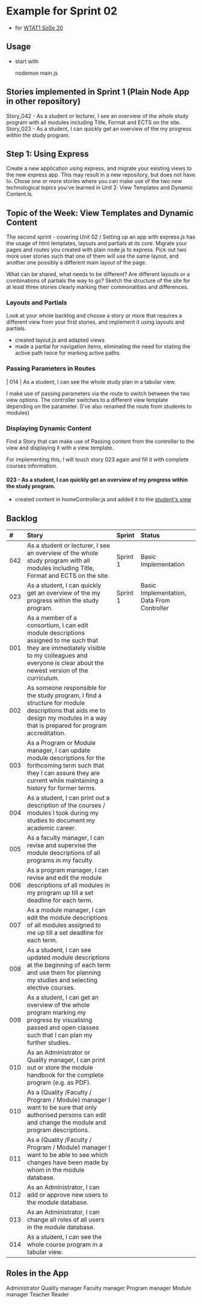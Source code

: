 # Example for Sprint 02

* for [WTAT1 SoSe 20](https://bkleinen.github.io/classes/ss2020/wtat1/topics/topic-04-first-express-app/)

## Usage

* start with

    nodemon main.js

## Stories implemented in Sprint 1 (Plain Node App in other repository)

Story_042 - As a student or lecturer, I see an overview of the whole study program with all modules including Title, Format and ECTS on the site.
Story_023 - As a student, I can quickly get an overview of the my progress within the study program.


## Step 1: Using Express

Create a new application using express, and migrate your existing views to the new express app. This may result in a new repository, but does not have to.
Chose one or more stories where you can make use of the two new technological topics you've learned in Unit 2: View Templates and Dynamic Content.ls

## Topic of the Week: View Templates and Dynamic Content


The second sprint - covering Unit 02 / Setting up an app with express.js
has the usage of html templates, layouts and partials at its core.
Migrate your pages and routes you created with plain node.js to express.
Pick out two more user stories such that one of them will use the same layout,
and another one possibly a different main layout of the page.


What can be shared, what needs to be different? Are different layouts or a combinations of partials the way to go?
Sketch the structure of the site for at least three stories clearly marking their
commonalities and differences.

### Layouts and Partials

Look at your whole backlog and choose a story or more that requires a different view from your first stories, and
implement it using layouts and partials.

- created layout.js and adapted views
- made a partial for navigation items, eliminating the need for stating the active path twice for marking active paths.

### Passing Parameters in Routes

| 014 | As a student, I can see the whole study plan in a tabular view.

I make use of passing parameters via the route to switch between the two view options. The controller switches to
a different view template depending on the parameter.
(I've also renamed the route from students to modules)


### Displaying Dynamic Content

Find a Story that can make use of Passing content from the controller to the view and displaying it with a view template.

For implementing this, I will touch story 023 again and fill it with complete courses information.

#### 023 - As a student, I can quickly get an overview of my progress within the study program.

- created content in homeController.js and added it to the [student's view](http://localhost:3002/modules)

## Backlog

| #   | Story                                                                                                                                                                                                | Sprint   | Status               |
|:----|:-----------------------------------------------------------------------------------------------------------------------------------------------------------------------------------------------------|:---------|:---------------------|
| 042 | As a student or lecturer, I see an overview of the whole study program with all modules including Title, Format and ECTS on the site.                                                                | Sprint 1 | Basic Implementation |
| 023 | As a student, I can quickly get an overview of the my progress within the study program.                                                                                                             | Sprint 1 | Basic Implementation, Data From Controller|
| 001 | As a member of a consortium, I can edit module descriptions assigned to me such that they are immediately visible to my colleagues and everyone is clear about the newest version of the curriculum. |          |                      |
| 002 | As someone responsible for the study program, I find a structure for module descriptions that aids me to design my modules in a way that is prepared for program accreditation.                      |          |                      |
| 003 | As a Program or Module manager, I can update module descriptions for the forthcoming term such that they I can assure they are current while maintaining a history for former terms.                 |          |                      |
| 004 | As a student, I can print out a description of the courses / modules I took during my studies to document my academic career.                                                                        |          |                      |
| 005 | As a faculty manager, I can revise and supervise the module descriptions of all programs in my faculty.                                                                                              |          |                      |
| 006 | As a program manager, I can revise and edit the module descriptions of all modules in my program up till a set deadline for each term.                                                               |          |                      |
| 007 | As a module manager, I can edit the module descriptions of all modules assigned to me up till a set deadline for each term.                                                                          |          |                      |
| 008 | As a student, I can see updated module descriptions at the beginning of each term and use them for planning my studies and selecting elective courses.                                               |          |                      |
| 009 | As a student, I can get an overview of the whole program marking my progress by visualising passed and open classes such that I can plan my further studies.                                         |          |                      |
| 010 | As an Administrator or Quality manager, I can print out or store the module handbook for the complete program (e.g. as PDF).                                                                         |          |                      |
| 010 | As a (Quality /Faculty  / Program / Module) manager I want to be sure that only authorised persons can edit and change the module and program descriptions.                                          |          |                      |
| 011 | As a (Quality /Faculty  / Program / Module) manager I want to be able to see which changes have been made by whom in the module database.                                                            |          |                      |
| 012 | As an Administrator, I can add or approve new users to the module database.                                                                                                                          |          |                      |
| 013 | As an Administrator, I can change all roles of all users in the module database.
| 014 | As a student, I can see the whole course program in a tabular view.                                                                                                                    |          |                      |

## Roles in the App

Administrator
Quality manager
Faculty manager
Program manager
Module manager
Teacher
Reader
